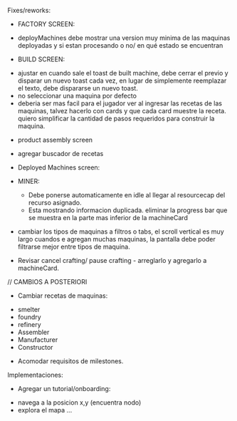Fixes/reworks:

* FACTORY SCREEN:
- deployMachines debe mostrar una version muy minima de las maquinas deployadas y si estan procesando o no/ en qué estado se encuentran

* BUILD SCREEN:
- ajustar en  cuando sale el toast de built machine, debe cerrar el previo y disparar un nuevo toast cada vez, en lugar de simplemente reemplazar el texto, debe dispararse un nuevo toast.
- no seleccionar una maquina por defecto
- deberia ser mas facil para el jugador ver al ingresar las recetas de las maquinas, talvez hacerlo con cards y que cada card muestre la receta. quiero simplificar la cantidad de pasos requeridos para construir la maquina.

* product assembly screen
- agregar buscador de recetas

* Deployed Machines screen:
- MINER: 
  - Debe ponerse automaticamente en idle al llegar al resourcecap del recurso asignado.
  - Esta mostrando informacion duplicada. eliminar la progress bar que se muestra en la parte mas inferior de la machineCard
- cambiar los tipos de maquinas a filtros o tabs, el scroll vertical es muy largo cuandos e agregan muchas maquinas, la pantalla debe poder filtrarse mejor entre tipos de maquina.



- Revisar cancel crafting/ pause crafting - arreglarlo y agregarlo a machineCard.


// CAMBIOS A POSTERIORI

* Cambiar recetas de maquinas:
 - smelter
 - foundry
 - refinery
 - Assembler
 - Manufacturer
 - Constructor

* Acomodar requisitos de milestones.

Implementaciones:

* Agregar un tutorial/onboarding:
- navega a la posicion x,y (encuentra nodo)
- explora el mapa ...

